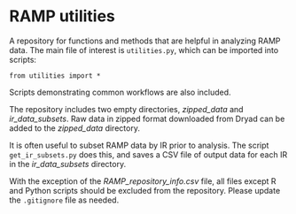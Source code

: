# RAMP utilities

A repository for functions and methods that are helpful in analyzing RAMP data. The main file of interest is ```utilities.py```, which can be imported into scripts:

```
from utilities import *
```

Scripts demonstrating common workflows are also included.

The repository includes two empty directories, *zipped_data* and *ir_data_subsets*. Raw data in zipped format downloaded from Dryad can be added to the *zipped_data* directory. 

It is often useful to subset RAMP data by IR prior to analysis. The script ```get_ir_subsets.py``` does this, and saves a CSV file of output data for each IR in the *ir_data_subsets* directory.

With the exception of the *RAMP_repository_info.csv* file, all files except R and Python scripts should be excluded from the repository. Please update the ```.gitignore``` file as needed.
